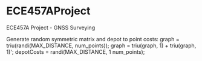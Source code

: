 ECE457AProject
==============

ECE457A Project - GNSS Surveying

Generate random symmetric matrix and depot to point costs:
    graph = triu(randi(MAX_DISTANCE, num_points));
    graph = triu(graph, 1) + triu(graph, 1)';
    depotCosts = randi(MAX_DISTANCE, 1 num_points);
